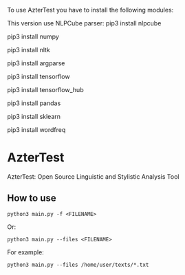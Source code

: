To use AzterTest you have to install the following modules:

This version use NLPCube parser:
pip3 install nlpcube

pip3 install numpy

pip3 install nltk

pip3 install argparse

pip3 install tensorflow

pip3 install tensorflow_hub

pip3 install pandas

pip3 install sklearn

pip3 install wordfreq


# AzterTest
AzterTest: Open Source Linguistic and Stylistic Analysis Tool

## How to use

```
python3 main.py -f <FILENAME>
```
Or:
```
python3 main.py --files <FILENAME>
```

For example:
```
python3 main.py --files /home/user/texts/*.txt
```
